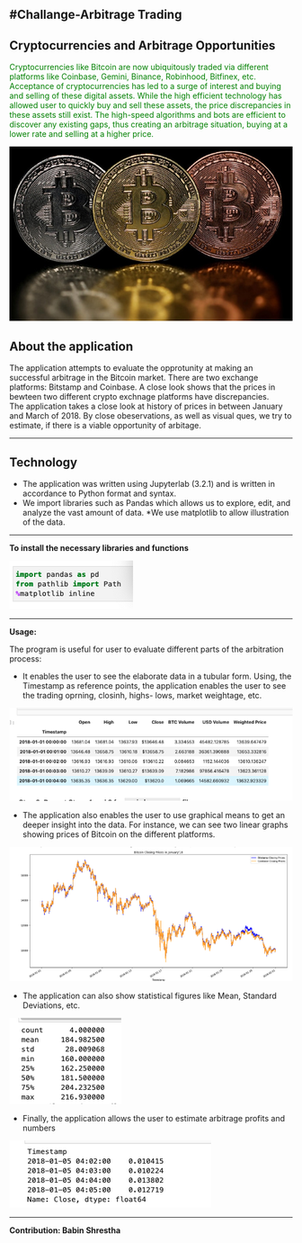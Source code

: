 #Challange-Arbitrage Trading
 ---
 ## Cryptocurrencies and Arbitrage Opportunities
 
 <P>
    <span style="color: green"> 
    Cryptocurrencies like Bitcoin are now ubiquitously traded via different platforms like Coinbase, Gemini, Binance, Robinhood, Bitfinex, etc. Acceptance of cryptocurrencies has led to a surge of interest and buying and selling of these digital assets. While the high efficient technology has allowed user to quickly buy and sell these assets, the price discrepancies in these assets still exist. The high-speed algorithms and bots are efficient to discover any existing gaps, thus creating an arbitrage situation, buying at a lower rate and selling at a higher price. 
</span>
<p>
    
    
![Bitcoin](./screenshots/bitcoin.jpeg)


 ## About the application ##

   The application attempts to evaluate the opprotunity at making an successful arbitrage in the Bitcoin market. There are two exchange platforms: Bitstamp and Coinbase. A close look shows that the prices in bewteen two different crypto exchnage platforms have discrepancies.  
    The application takes a close look at history of prices in between January and March of 2018. By close obeservations, as well as visual ques, we try to estimate, if there is a viable opportunity of arbitage.
    
  ---
## Technology
    
* The application was written using Jupyterlab (3.2.1) and is written in accordance to Python format and syntax.  
* We import libraries such as Pandas which allows us to explore, edit, and analyze the vast amount of data.
*We use matplotlib to allow illustration of the data.
  
    
---    
    
**To install the necessary libraries and functions**
    
![installation](./screenshots/install.png ) 

    
---
    
**Usage:**
    
The program is useful for user to evaluate different parts of the arbitration process:
    
   * It enables the user to see the elaborate data in a tubular form. Using, the Timestamp as reference points, the application enables the user to see the trading oprning, closinh, highs- lows, market weightage, etc.
    
    
    
![table](./screenshots/table.png)
    
  * The application also enables the user to use graphical means to get an deeper insight into the data. For instance, we can see two linear graphs showing prices of Bitcoin on the different platforms.
    
    
![comparison](./screenshots/comparison.png)
    
    
  * The application can also show statistical figures like Mean, Standard Deviations, etc.
    
    
![stats](./Screenshots/stats.png)

    
  * Finally, the application allows the user to estimate arbitrage profits and numbers
    
    
 ![profit](./Screenshots/profit.png)
    
    
---
    
    
**Contribution: Babin Shrestha**
 
    
    
    
    
